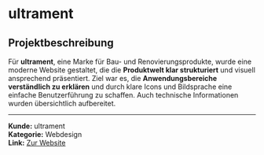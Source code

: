 # ultrament

## Projektbeschreibung

Für **ultrament**, eine Marke für Bau- und Renovierungsprodukte, wurde eine moderne Website gestaltet, die die **Produktwelt klar strukturiert** und visuell ansprechend präsentiert. Ziel war es, die **Anwendungsbereiche verständlich zu erklären** und durch klare Icons und Bildsprache eine einfache Benutzerführung zu schaffen. Auch technische Informationen wurden übersichtlich aufbereitet.

---

**Kunde:** ultrament  
**Kategorie:** Webdesign  
**Link:** [Zur Website](#)